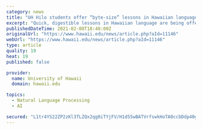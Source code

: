 ```yaml
---
category: news
title: "UH Hilo students offer “byte-size” lessons in Hawaiian language"
excerpt: "Quick, digestible lessons in Hawaiian language are being offered by University of Hawaiʻi at Hilo students through the Ka Haka ʻUla O Keʻelikōlani, College of Hawaiian Language (KHʻUOK). Students, faculty,"
publishedDateTime: 2021-02-08T18:48:00Z
originalUrl: "https://www.hawaii.edu/news/article.php?aId=11146"
webUrl: "https://www.hawaii.edu/news/article.php?aId=11146"
type: article
quality: 19
heat: 19
published: false

provider:
  name: University of Hawaii
  domain: hawaii.edu

topics:
  - Natural Language Processing
  - AI

secured: "L1tr4YS22ZP2zKl3TLZQx2qg0iTYjFV/H1d55wBATVrfswkHoTA0ccbDdp40gzOFEzf+T4SQzRWMTLV66evaduNHxYGe87/B6xxDLlikboa6RE5MkTVJAmTTCX2bGqrhQY51Lccir5m/HsaiGsvAyGYuNbFz6Wno+z/KdLDrKt5ocqmzVuYEyZAt5HgFMaRleT50hL93yVcElcqjpCVUnG3XVscQsdEI4dF2Cp6Qmzhqhfv1aJBd3SlHChMrzIMgyAEsoIHJNBgossszE0fou8yUSLRCGXSN+lqZX1gJkXCKi/kr8kDrT5ES0Dq0RQ1iyHTChycCD1qRwxT8i3yXB0zgijPBMlXntBJrxlCsonE=;jV3fj7bcz4byPyf1lynPUA=="
---
```


